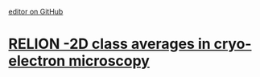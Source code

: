 [editor on GitHub](https://github.com/fsword73/jianyang.github.io/edit/master/HPCApps.md)

# [RELION -2D class averages in cryo-electron microscopy](https://github.com/3dem/relion)
